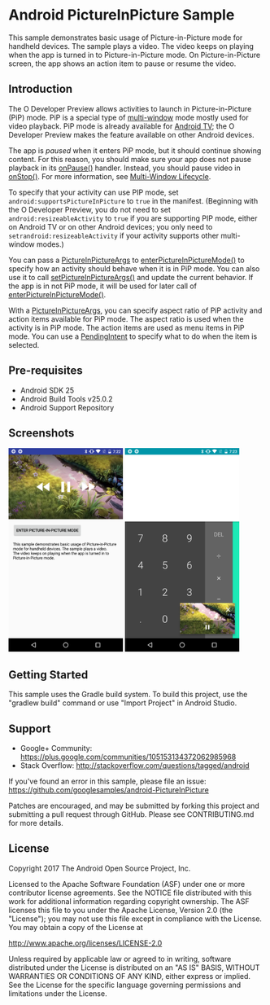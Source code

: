 
Android PictureInPicture Sample
===================================

This sample demonstrates basic usage of Picture-in-Picture mode for handheld devices.
The sample plays a video. The video keeps on playing when the app is turned in to
Picture-in-Picture mode. On Picture-in-Picture screen, the app shows an action item to
pause or resume the video.

Introduction
------------

The O Developer Preview allows activities to launch in Picture-in-Picture (PiP) mode. PiP is a
special type of [multi-window][1] mode mostly used for video playback. PiP mode is already available
for [Android TV][2]; the O Developer Preview makes the feature available on other Android devices.

The app is *paused* when it enters PiP mode, but it should continue showing content. For this
reason, you should make sure your app does not pause playback in its [onPause()][3]
handler. Instead, you should pause video in [onStop()][4]. For more information, see [Multi-Window
Lifecycle][5].

To specify that your activity can use PIP mode, set `android:supportsPictureInPicture` to `true` in
the manifest. (Beginning with the O Developer Preview, you do not need to set
`android:resizeableActivity` to `true` if you are supporting PIP mode, either on Android TV or on
other Android devices; you only need to `setrandroid:resizeableActivity` if your activity supports
other multi-window modes.)

You can pass a [PictureInPictureArgs][6] to [enterPictureInPictureMode()][7] to specify how an
activity should behave when it is in PiP mode. You can also use it to call
[setPictureInPictureArgs()][8] and update the current behavior. If the app is in not PiP mode, it
will be used for later call of [enterPictureInPictureMode()][7].

With a [PictureInPictureArgs][6], you can specify aspect ratio of PiP activity and action items
available for PiP mode. The aspect ratio is used when the activity is in PiP mode. The action items
are used as menu items in PiP mode. You can use a [PendingIntent][9] to specify what to do when the
item is selected.

[1]: https://developer.android.com/guide/topics/ui/multi-window.html
[2]: https://developer.android.com/training/tv/playback/picture-in-picture.html
[3]: https://developer.android.com/reference/android/app/Activity.html#onPause()
[4]: https://developer.android.com/reference/android/app/Activity.html#onStop()
[5]: https://developer.android.com/guide/topics/ui/multi-window.html#lifecycle
[6]: https://developer.android.com/reference/android/app/PictureInPictureArgs.html
[7]: https://developer.android.com/reference/android/app/Activity.html#enterPictureInPictureMode(android.app.PictureInPictureArgs)
[8]: https://developer.android.com/reference/android/app/Activity.html#setPictureInPictureArgs(android.app.PictureInPictureArgs)
[9]: https://developer.android.com/reference/android/app/PendingIntent.html

Pre-requisites
--------------

- Android SDK 25
- Android Build Tools v25.0.2
- Android Support Repository

Screenshots
-------------

<img src="screenshots/1-main.png" height="400" alt="Screenshot"/> <img src="screenshots/2-pip.png" height="400" alt="Screenshot"/> 

Getting Started
---------------

This sample uses the Gradle build system. To build this project, use the
"gradlew build" command or use "Import Project" in Android Studio.

Support
-------

- Google+ Community: https://plus.google.com/communities/105153134372062985968
- Stack Overflow: http://stackoverflow.com/questions/tagged/android

If you've found an error in this sample, please file an issue:
https://github.com/googlesamples/android-PictureInPicture

Patches are encouraged, and may be submitted by forking this project and
submitting a pull request through GitHub. Please see CONTRIBUTING.md for more details.

License
-------

Copyright 2017 The Android Open Source Project, Inc.

Licensed to the Apache Software Foundation (ASF) under one or more contributor
license agreements.  See the NOTICE file distributed with this work for
additional information regarding copyright ownership.  The ASF licenses this
file to you under the Apache License, Version 2.0 (the "License"); you may not
use this file except in compliance with the License.  You may obtain a copy of
the License at

http://www.apache.org/licenses/LICENSE-2.0

Unless required by applicable law or agreed to in writing, software
distributed under the License is distributed on an "AS IS" BASIS, WITHOUT
WARRANTIES OR CONDITIONS OF ANY KIND, either express or implied.  See the
License for the specific language governing permissions and limitations under
the License.
